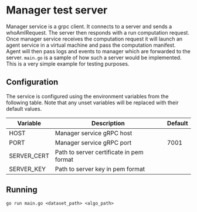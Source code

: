 # Manager test server
Manager service is a grpc client. It connects to a server and sends a whoAmIRequest.
The server then responds with a run computation request. Once manager service receives the computation request it will launch an agent service in a virtual machine and pass the computation manifest. Agent will then pass logs and events to manager which are forwarded to the server. `main.go` is a sample of how such a server would be implemented. This is a very simple example for testing purposes.

## Configuration

The service is configured using the environment variables from the following table. Note that any unset variables will be replaced with their default values.

| Variable         | Description                              | Default |
| ---------------- | ---------------------------------------- | ------- |
| HOST             | Manager service gRPC host                |         |
| PORT             | Manager service gRPC port                | 7001    |
| SERVER_CERT      | Path to server certificate in pem format |         |
| SERVER_KEY       | Path to server key in pem format         |         |

## Running
```shell
go run main.go <dataset_path> <algo_path>
```
